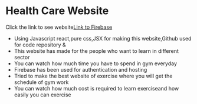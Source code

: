 # Health Care Website
Click the link to see website[Link to Firebase ](https://health-care-f0524.firebaseapp.com/)

- Using Javascript react,pure css,JSX for making this website,Github used for code repository &
- This website has made for the people who want to learn in different sector
- You can watch how much time you have to spend in gym everyday
- Firebase has been used for authentication and hosting
- Tried to make the best website of exercise where you will get the schedule of gym work
- You can watch how much cost is required to learn exerciseand how easily you can exercise

<!-- ?edit of readme file -->